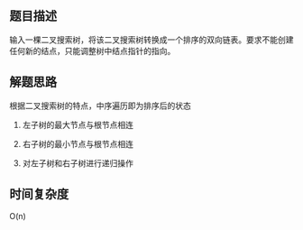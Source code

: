 ## 题目描述
输入一棵二叉搜索树，将该二叉搜索树转换成一个排序的双向链表。要求不能创建任何新的结点，只能调整树中结点指针的指向。

## 解题思路
根据二叉搜索树的特点，中序遍历即为排序后的状态

1. 左子树的最大节点与根节点相连

2. 右子树的最小节点与根节点相连

3. 对左子树和右子树进行递归操作

## 时间复杂度
O(n)
